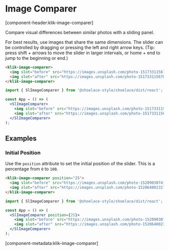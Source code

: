 # Image Comparer

[component-header:klik-image-comparer]

Compare visual differences between similar photos with a sliding panel.

For best results, use images that share the same dimensions. The slider can be controlled by dragging or pressing the left and right arrow keys. (Tip: press shift + arrows to move the slider in larger intervals, or home + end to jump to the beginning or end.)

```html preview
<klik-image-comparer>
  <img slot="before" src="https://images.unsplash.com/photo-1517331156700-3c241d2b4d83?ixlib=rb-1.2.1&ixid=eyJhcHBfaWQiOjEyMDd9&auto=format&fit=crop&w=800&q=80&sat=-100&bri=-5" alt="Grayscale version of kittens in a basket looking around.">
  <img slot="after" src="https://images.unsplash.com/photo-1517331156700-3c241d2b4d83?ixlib=rb-1.2.1&ixid=eyJhcHBfaWQiOjEyMDd9&auto=format&fit=crop&w=800&q=80" alt="Color version of kittens in a basket looking around.">
</klik-image-comparer>
```

```jsx react
import { SlImageComparer } from '@shoelace-style/shoelace/dist/react';

const App = () => (
  <SlImageComparer>
    <img slot="before" src="https://images.unsplash.com/photo-1517331156700-3c241d2b4d83?ixlib=rb-1.2.1&ixid=eyJhcHBfaWQiOjEyMDd9&auto=format&fit=crop&w=800&q=80&sat=-100&bri=-5" alt="Grayscale version of kittens in a basket looking around." />
    <img slot="after" src="https://images.unsplash.com/photo-1517331156700-3c241d2b4d83?ixlib=rb-1.2.1&ixid=eyJhcHBfaWQiOjEyMDd9&auto=format&fit=crop&w=800&q=80" alt="Color version of kittens in a basket looking around." />
  </SlImageComparer>
);
```

## Examples

### Initial Position

Use the `position` attribute to set the initial position of the slider. This is a percentage from `0` to `100`.

```html preview
<klik-image-comparer position="25">
  <img slot="before" src="https://images.unsplash.com/photo-1520903074185-8eca362b3dce?ixlib=rb-1.2.1&ixid=eyJhcHBfaWQiOjEyMDd9&auto=format&fit=crop&w=1200&q=80" alt="A person sitting on bricks wearing untied boots.">
  <img slot="after" src="https://images.unsplash.com/photo-1520640023173-50a135e35804?ixlib=rb-1.2.1&ixid=eyJhcHBfaWQiOjEyMDd9&auto=format&fit=crop&w=2250&q=80" alt="A person sitting on a yellow curb tying shoelaces on a boot.">
</klik-image-comparer>
```

```jsx react
import { SlImageComparer } from '@shoelace-style/shoelace/dist/react';

const App = () => (
  <SlImageComparer position={25}>
    <img slot="before" src="https://images.unsplash.com/photo-1520903074185-8eca362b3dce?ixlib=rb-1.2.1&ixid=eyJhcHBfaWQiOjEyMDd9&auto=format&fit=crop&w=1200&q=80" alt="A person sitting on bricks wearing untied boots." />
    <img slot="after" src="https://images.unsplash.com/photo-1520640023173-50a135e35804?ixlib=rb-1.2.1&ixid=eyJhcHBfaWQiOjEyMDd9&auto=format&fit=crop&w=2250&q=80" alt="A person sitting on a yellow curb tying shoelaces on a boot." />
  </SlImageComparer>
);
```

[component-metadata:klik-image-comparer]
